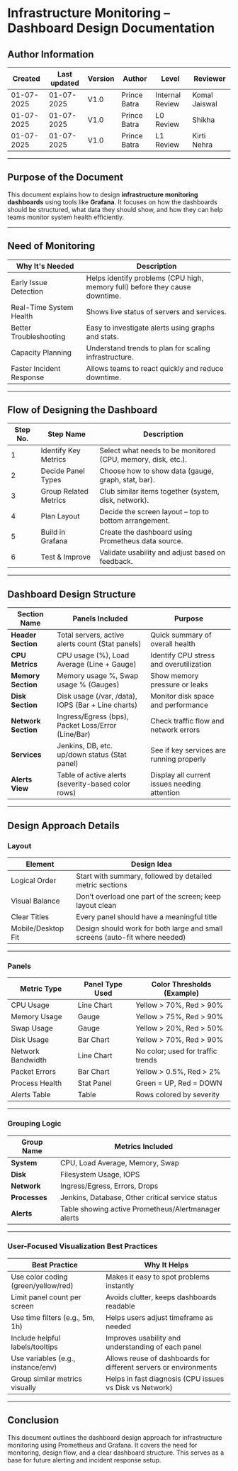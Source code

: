 # Infrastructure Monitoring – Dashboard Design Documentation

## **Author Information**

| Created    | Last updated | Version | Author       | Level           | Reviewer         |
| ---------- | ------------ | ------- | ------------ | --------------- | ---------------- |
| 01-07-2025 | 01-07-2025   | V1.0    | Prince Batra | Internal Review | Komal Jaiswal |
| 01-07-2025 | 01-07-2025   | V1.0    | Prince Batra | L0 Review | Shikha |
| 01-07-2025 | 01-07-2025   | V1.0    | Prince Batra | L1 Review | Kirti Nehra |

---

## Purpose of the Document

This document explains how to design **infrastructure monitoring dashboards** using tools like **Grafana**. It focuses on how the dashboards should be structured, what data they should show, and how they can help teams monitor system health efficiently.

---

## Need of Monitoring

| Why It's Needed          | Description                                                                 |
| ------------------------ | --------------------------------------------------------------------------- |
| Early Issue Detection    | Helps identify problems (CPU high, memory full) before they cause downtime. |
| Real-Time System Health  | Shows live status of servers and services.                                  |
| Better Troubleshooting   | Easy to investigate alerts using graphs and stats.                          |
| Capacity Planning        | Understand trends to plan for scaling infrastructure.                       |
| Faster Incident Response | Allows teams to react quickly and reduce downtime.                          |

---

## Flow of Designing the Dashboard

| Step No. | Step Name             | Description                                                  |
| -------- | --------------------- | ------------------------------------------------------------ |
| 1        | Identify Key Metrics  | Select what needs to be monitored (CPU, memory, disk, etc.). |
| 2        | Decide Panel Types    | Choose how to show data (gauge, graph, stat, bar).           |
| 3        | Group Related Metrics | Club similar items together (system, disk, network).         |
| 4        | Plan Layout           | Decide the screen layout – top to bottom arrangement.        |
| 5        | Build in Grafana      | Create the dashboard using Prometheus data source.           |
| 6        | Test & Improve        | Validate usability and adjust based on feedback.             |

---

## Dashboard Design Structure

| Section Name        | Panels Included                                    | Purpose                                      |
| ------------------- | -------------------------------------------------- | -------------------------------------------- |
| **Header Section**  | Total servers, active alerts count (Stat panels)   | Quick summary of overall health              |
| **CPU Metrics**     | CPU usage (%), Load Average (Line + Gauge)         | Identify CPU stress and overutilization      |
| **Memory Section**  | Memory usage %, Swap usage % (Gauges)              | Show memory pressure or leaks                |
| **Disk Section**    | Disk usage (/var, /data), IOPS (Bar + Line charts) | Monitor disk space and performance           |
| **Network Section** | Ingress/Egress (bps), Packet Loss/Error (Line/Bar) | Check traffic flow and network errors        |
| **Services**        | Jenkins, DB, etc. up/down status (Stat panel)      | See if key services are running properly     |
| **Alerts View**     | Table of active alerts (severity-based color rows) | Display all current issues needing attention |

---

## Design Approach Details

### Layout

| Element            | Design Idea                                                                 |
| ------------------ | --------------------------------------------------------------------------- |
| Logical Order      | Start with summary, followed by detailed metric sections                    |
| Visual Balance     | Don’t overload one part of the screen; keep layout clean                    |
| Clear Titles       | Every panel should have a meaningful title                                  |
| Mobile/Desktop Fit | Design should work for both large and small screens (auto-fit where needed) |

---

### Panels

| Metric Type       | Panel Type Used | Color Thresholds (Example)        |
| ----------------- | --------------- | --------------------------------- |
| CPU Usage         | Line Chart      | Yellow > 70%, Red > 90%           |
| Memory Usage      | Gauge           | Yellow > 75%, Red > 90%           |
| Swap Usage        | Gauge           | Yellow > 20%, Red > 50%           |
| Disk Usage        | Bar Chart       | Yellow > 70%, Red > 90%           |
| Network Bandwidth | Line Chart      | No color; used for traffic trends |
| Packet Errors     | Bar Chart       | Yellow > 0.5%, Red > 2%           |
| Process Health    | Stat Panel      | Green = UP, Red = DOWN            |
| Alerts Table      | Table           | Rows colored by severity          |

---

### Grouping Logic

| Group Name    | Metrics Included                                    |
| ------------- | --------------------------------------------------- |
| **System**    | CPU, Load Average, Memory, Swap                     |
| **Disk**      | Filesystem Usage, IOPS                              |
| **Network**   | Ingress/Egress, Errors, Drops                       |
| **Processes** | Jenkins, Database, Other critical service status    |
| **Alerts**    | Table showing active Prometheus/Alertmanager alerts |

---

### User-Focused Visualization Best Practices

| Best Practice                       | Why It Helps                                                     |
| ----------------------------------- | ---------------------------------------------------------------- |
| Use color coding (green/yellow/red) | Makes it easy to spot problems instantly                         |
| Limit panel count per screen        | Avoids clutter, keeps dashboards readable                        |
| Use time filters (e.g., 5m, 1h)     | Helps users adjust timeframe as needed                           |
| Include helpful labels/tooltips     | Improves usability and understanding of each panel               |
| Use variables (e.g., instance/env)  | Allows reuse of dashboards for different servers or environments |
| Group similar metrics visually      | Helps in fast diagnosis (CPU issues vs Disk vs Network)          |

---

## Conclusion

This document outlines the dashboard design approach for infrastructure monitoring using Prometheus and Grafana. It covers the need for monitoring, design flow, and a clear dashboard structure. This serves as a base for future alerting and incident response setup.
